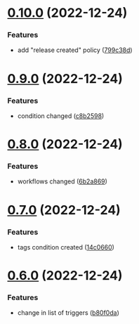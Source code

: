 # [0.10.0](https://github.com/devvildaz/hlingo-backend/compare/v0.9.0...v0.10.0) (2022-12-24)


### Features

* add "release created" policy ([799c38d](https://github.com/devvildaz/hlingo-backend/commit/799c38d4a8fb84ff21bdac9e505499e19a275be1))



# [0.9.0](https://github.com/devvildaz/hlingo-backend/compare/v0.8.0...v0.9.0) (2022-12-24)


### Features

* condition changed ([c8b2598](https://github.com/devvildaz/hlingo-backend/commit/c8b2598270ee911db9d4bf4e3c4a79be9a3f11b2))



# [0.8.0](https://github.com/devvildaz/hlingo-backend/compare/v0.7.0...v0.8.0) (2022-12-24)


### Features

* workflows changed ([6b2a869](https://github.com/devvildaz/hlingo-backend/commit/6b2a8691fc4458485de098e5b353a22f583a016f))



# [0.7.0](https://github.com/devvildaz/hlingo-backend/compare/v0.6.0...v0.7.0) (2022-12-24)


### Features

* tags condition created ([14c0660](https://github.com/devvildaz/hlingo-backend/commit/14c06608cea9cdcdce59fde2971887e79b06c44f))



# [0.6.0](https://github.com/devvildaz/hlingo-backend/compare/v0.5.0...v0.6.0) (2022-12-24)


### Features

* change in list of triggers ([b80f0da](https://github.com/devvildaz/hlingo-backend/commit/b80f0daf5857fed34e70c61ec928639b28ec990a))



